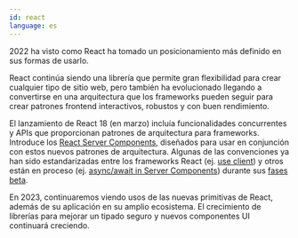 ```yaml
---
id: react
language: es
---
```


2022 ha visto como React ha tomado un posicionamiento más definido en sus formas de usarlo.

React continúa siendo una librería que permite gran flexibilidad para crear cualquier tipo de sitio web, pero también ha evolucionado llegando a convertirse en una arquitectura que los frameworks pueden seguir para crear patrones frontend interactivos, robustos y con buen rendimiento.

El lanzamiento de React 18 (en marzo) incluía funcionalidades concurrentes y APIs que proporcionan patrones de arquitectura para frameworks. Introduce los [React Server Components](https://beta.nextjs.org/docs/rendering/server-and-client-components), diseñados para usar en conjunción con estos nuevos patrones de arquitectura. Algunas de las convenciones ya han sido estandarizadas entre los frameworks React (ej. [use client](https://github.com/reactjs/rfcs/pull/227)) y otros están en proceso (ej. [async/await in Server Components](https://github.com/reactjs/rfcs/pull/229)) durante sus [fases beta](https://nextjs.org/blog/next-13#new-app-directory-beta).

En 2023, continuaremos viendo usos de las nuevas primitivas de React, además de su aplicación en su amplio ecosistema. El crecimiento de librerías para mejorar un tipado seguro y nuevos componentes UI continuará creciendo.
